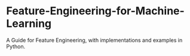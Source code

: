# Feature-Engineering-for-Machine-Learning
A Guide for Feature Engineering, with implementations and examples in Python.

